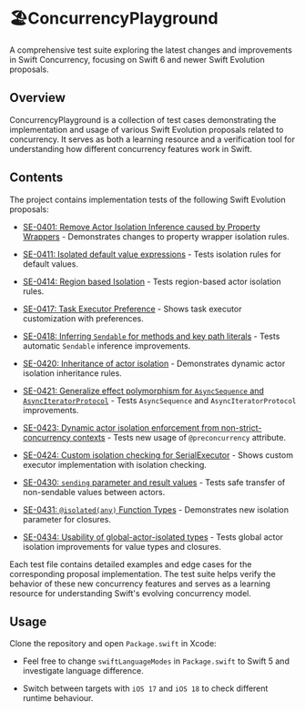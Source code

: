 # 🏖️ConcurrencyPlayground

A comprehensive test suite exploring the latest changes and improvements in Swift Concurrency, focusing on Swift 6 and newer Swift Evolution proposals.

## Overview

ConcurrencyPlayground is a collection of test cases demonstrating the implementation and usage of various Swift Evolution proposals related to concurrency. It serves as both a learning resource and a verification tool for understanding how different concurrency features work in Swift.

## Contents

The project contains implementation tests of the following Swift Evolution proposals:

- [SE-0401: Remove Actor Isolation Inference caused by Property Wrappers](https://github.com/Kn1kt/ConcurrencyPlayground/blob/6a3b946fe05ebbf25be2826975c1282e51e88198/Tests/SE-0401/RemoveActorIsolationInferenceCausedByPropertyWrappers.swift) - Demonstrates changes to property wrapper isolation rules.

- [SE-0411: Isolated default value expressions](https://github.com/Kn1kt/ConcurrencyPlayground/blob/6a3b946fe05ebbf25be2826975c1282e51e88198/Tests/SE-0411/IsolatedDefaultValueExpressions.swift) - Tests isolation rules for default values.

- [SE-0414: Region based Isolation](https://github.com/Kn1kt/ConcurrencyPlayground/blob/6a3b946fe05ebbf25be2826975c1282e51e88198/Tests/SE-0414/RegionBasedIsolation.swift) - Tests region-based actor isolation rules.

- [SE-0417: Task Executor Preference](https://github.com/Kn1kt/ConcurrencyPlayground/blob/6a3b946fe05ebbf25be2826975c1282e51e88198/Tests/SE-0417/TaskExecutorPreference.swift) - Shows task executor customization with preferences.

- [SE-0418: Inferring `Sendable` for methods and key path literals](https://github.com/Kn1kt/ConcurrencyPlayground/blob/6a3b946fe05ebbf25be2826975c1282e51e88198/Tests/SE-0418/InferringSendableForMethodsAndKeyPathLiterals.swift) - Tests automatic `Sendable` inference improvements.

- [SE-0420: Inheritance of actor isolation](https://github.com/Kn1kt/ConcurrencyPlayground/blob/6a3b946fe05ebbf25be2826975c1282e51e88198/Tests/SE-0420/InheritanceOfActorIsolation.swift) - Demonstrates dynamic actor isolation inheritance rules.

- [SE-0421: Generalize effect polymorphism for `AsyncSequence` and `AsyncIteratorProtocol`](https://github.com/Kn1kt/ConcurrencyPlayground/blob/6a3b946fe05ebbf25be2826975c1282e51e88198/Tests/SE-0421/GeneralizeEffectPolymorphismForAsyncSequenceAndAsyncIteratorProtocol.swift) - Tests `AsyncSequence` and `AsyncIteratorProtocol` improvements.

- [SE-0423: Dynamic actor isolation enforcement from non-strict-concurrency contexts](https://github.com/Kn1kt/ConcurrencyPlayground/blob/6a3b946fe05ebbf25be2826975c1282e51e88198/Tests/SE-0423/DynamicActorIsolationEnforcementFromNon-Strict-ConcurrencyContexts.swift) - Tests new usage of `@preconcurrency` attribute.

- [SE-0424: Custom isolation checking for SerialExecutor](https://github.com/Kn1kt/ConcurrencyPlayground/blob/6a3b946fe05ebbf25be2826975c1282e51e88198/Tests/SE-0424/CustomIsolationCheckingForSerialExecutor.swift) - Shows custom executor implementation with isolation checking.

- [SE-0430: `sending` parameter and result values](https://github.com/Kn1kt/ConcurrencyPlayground/blob/6a3b946fe05ebbf25be2826975c1282e51e88198/Tests/SE-0430/SendingParameterAndResultValues.swift) - Tests safe transfer of non-sendable values between actors.

- [SE-0431: `@isolated(any)` Function Types](https://github.com/Kn1kt/ConcurrencyPlayground/blob/6a3b946fe05ebbf25be2826975c1282e51e88198/Tests/SE-0431/IsolatedAnyFunctionTypes.swift) - Demonstrates new isolation parameter for closures.

- [SE-0434: Usability of global-actor-isolated types](https://github.com/Kn1kt/ConcurrencyPlayground/blob/6a3b946fe05ebbf25be2826975c1282e51e88198/Tests/SE-0434/UsabilityOfGlobalActorIsolatedTypes.swift) - Tests global actor isolation improvements for value types and closures.

Each test file contains detailed examples and edge cases for the corresponding proposal implementation. The test suite helps verify the behavior of these new concurrency features and serves as a learning resource for understanding Swift's evolving concurrency model.

## Usage

Clone the repository and open `Package.swift` in Xcode:

- Feel free to change `swiftLanguageModes` in `Package.swift` to Swift 5 and investigate language difference.

- Switch between targets with `iOS 17` and `iOS 18` to check different runtime behaviour.
